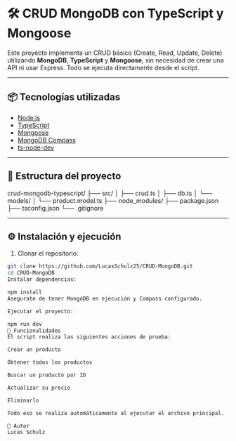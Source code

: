 # 🛠️ CRUD MongoDB con TypeScript y Mongoose

Este proyecto implementa un CRUD básico (Create, Read, Update, Delete) utilizando **MongoDB**, **TypeScript** y **Mongoose**, sin necesidad de crear una API ni usar Express. Todo se ejecuta directamente desde el script.

---

## 📦 Tecnologías utilizadas

- [Node.js](https://nodejs.org/)
- [TypeScript](https://www.typescriptlang.org/)
- [Mongoose](https://mongoosejs.com/)
- [MongoDB Compass](https://www.mongodb.com/products/compass)
- [ts-node-dev](https://www.npmjs.com/package/ts-node-dev)

---

## 📁 Estructura del proyecto

crud-mongodb-typescript/ ├── src/ │ ├── crud.ts │ ├── db.ts │ └── models/ │ └── product.model.ts ├── node_modules/ ├── package.json ├── tsconfig.json └── .gitignore

---

## ⚙️ Instalación y ejecución

1. Clonar el repositorio:

```bash
git clone https://github.com/LucasSchulz25/CRUD-MongoDB.git
cd CRUD-MongoDB
Instalar dependencias:

npm install
Asegurate de tener MongoDB en ejecución y Compass configurado.

Ejecutar el proyecto:

npm run dev
🧪 Funcionalidades
El script realiza las siguientes acciones de prueba:

Crear un producto

Obtener todos los productos

Buscar un producto por ID

Actualizar su precio

Eliminarlo

Todo eso se realiza automáticamente al ejecutar el archivo principal.

🧠 Autor
Lucas Schulz
